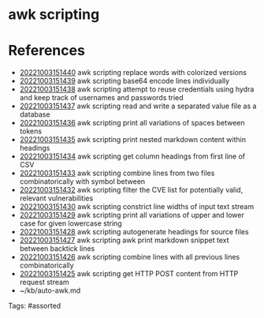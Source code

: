 # awk scripting

# References
- [20221003151440](/zet/20221003151440/README.md) awk scripting replace words with colorized versions
- [20221003151439](/zet/20221003151439/README.md) awk scripting base64 encode lines individually
- [20221003151438](/zet/20221003151438/README.md) awk scripting attempt to reuse credentials using hydra and keep track of usernames and passwords tried
- [20221003151437](/zet/20221003151437/README.md) awk scripting read and write a separated value file as a database
- [20221003151436](/zet/20221003151436/README.md) awk scripting print all variations of spaces between tokens
- [20221003151435](/zet/20221003151435/README.md) awk scripting print nested markdown content within headings
- [20221003151434](/zet/20221003151434/README.md) awk scripting get column headings from first line of CSV
- [20221003151433](/zet/20221003151433/README.md) awk scripting combine lines from two files combinatorically with symbol between
- [20221003151432](/zet/20221003151432/README.md) awk scripting filter the CVE list for potentially valid, relevant vulnerabilities
- [20221003151430](/zet/20221003151430/README.md) awk scripting constrict line widths of input text stream
- [20221003151429](/zet/20221003151429/README.md) awk scripting print all variations of upper and lower case for given lowercase string
- [20221003151428](/zet/20221003151428/README.md) awk scripting autogenerate headings for source files
- [20221003151427](/zet/20221003151427/README.md) awk scripting awk print markdown snippet text between backtick lines
- [20221003151426](/zet/20221003151426/README.md) awk scripting combine lines with all previous lines combinatorically
- [20221003151425](/zet/20221003151425/README.md) awk scripting get HTTP POST content from HTTP request stream
- ~/kb/auto-awk.md

Tags:
    #assorted
